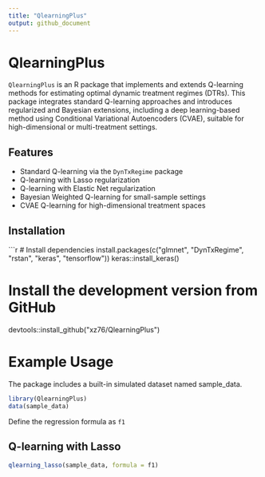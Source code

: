 ```yaml
---
title: "QlearningPlus"
output: github_document
---
```


# QlearningPlus

`QlearningPlus` is an R package that implements and extends Q-learning methods for estimating optimal dynamic treatment regimes (DTRs). This package integrates standard Q-learning approaches and introduces regularized and Bayesian extensions, including a deep learning-based method using Conditional Variational Autoencoders (CVAE), suitable for high-dimensional or multi-treatment settings.

## Features

-   Standard Q-learning via the `DynTxRegime` package
-   Q-learning with Lasso regularization
-   Q-learning with Elastic Net regularization
-   Bayesian Weighted Q-learning for small-sample settings
-   CVAE Q-learning for high-dimensional treatment spaces

## Installation

\`\`\`r \# Install dependencies install.packages(c("glmnet", "DynTxRegime", "rstan", "keras", "tensorflow")) keras::install_keras()

# Install the development version from GitHub

devtools::install_github("xz76/QlearningPlus")

# Example Usage

The package includes a built-in simulated dataset named sample_data.

``` r
library(QlearningPlus)
data(sample_data)
```
Define the regression formula as `f1`

## Q-learning with Lasso

```r
qlearning_lasso(sample_data, formula = f1)
```
